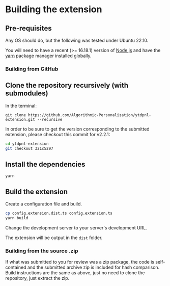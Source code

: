 # Building the extension

## Pre-requisites

Any OS should do, but the following was tested under Ubuntu 22.10.

You will need to have a recent (>= 16.18.1) version of [Node.js](https://nodejs.org/en/) and
have the [yarn](https://yarnpkg.com/) package manager installed globally.

### Building from GitHub

## Clone the repository recursively (with submodules)

In the terminal:

`git clone https://github.com/Algorithmic-Personalization/ytdpnl-extension.git --recursive`

In order to be sure to get the version corresponding to the submitted extension,
please checkout this commit for v2.2.1:

```bash
cd ytdpnl-extension
git checkout 321c5297
```

## Install the dependencies

```
yarn
```

## Build the extension
Create a configuration file and build.

```bash
cp config.extension.dist.ts config.extension.ts
yarn build
```
Change the development server to your server's development URL.

The extension will be output in the `dist` folder.

### Building from the source .zip

If what was submitted to you for review was a zip package, the code is self-contained and the submitted archive zip is included for hash comparison.
Build instructions are the same as above, just no need to clone the repository, just extract the zip.
